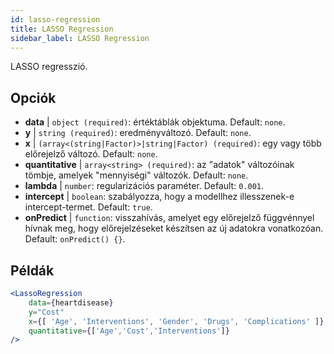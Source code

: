 ```yaml
---
id: lasso-regression
title: LASSO Regression
sidebar_label: LASSO Regression
---
```


LASSO regresszió.

## Opciók

* __data__ | `object (required)`: értéktáblák objektuma. Default: `none`.
* __y__ | `string (required)`: eredményváltozó. Default: `none`.
* __x__ | `(array<(string|Factor)>|string|Factor) (required)`: egy vagy több előrejelző változó. Default: `none`.
* __quantitative__ | `array<string> (required)`: az "adatok" változóinak tömbje, amelyek "mennyiségi" változók. Default: `none`.
* __lambda__ | `number`: regularizációs paraméter. Default: `0.001`.
* __intercept__ | `boolean`: szabályozza, hogy a modellhez illesszenek-e intercept-termet. Default: `true`.
* __onPredict__ | `function`: visszahívás, amelyet egy előrejelző függvénnyel hívnak meg, hogy előrejelzéseket készítsen az új adatokra vonatkozóan. Default: `onPredict() {}`.


## Példák

```jsx live
<LassoRegression
    data={heartdisease} 
    y="Cost"
    x={[ 'Age', 'Interventions', 'Gender', 'Drugs', 'Complications' ]}
    quantitative={['Age','Cost','Interventions']}
/>
```

